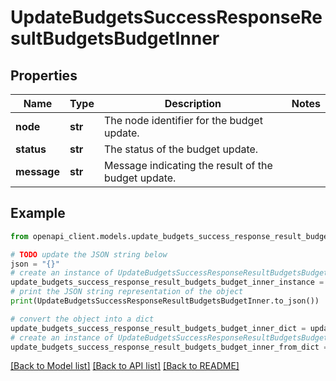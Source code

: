 # UpdateBudgetsSuccessResponseResultBudgetsBudgetInner


## Properties

Name | Type | Description | Notes
------------ | ------------- | ------------- | -------------
**node** | **str** | The node identifier for the budget update. | 
**status** | **str** | The status of the budget update. | 
**message** | **str** | Message indicating the result of the budget update. | 

## Example

```python
from openapi_client.models.update_budgets_success_response_result_budgets_budget_inner import UpdateBudgetsSuccessResponseResultBudgetsBudgetInner

# TODO update the JSON string below
json = "{}"
# create an instance of UpdateBudgetsSuccessResponseResultBudgetsBudgetInner from a JSON string
update_budgets_success_response_result_budgets_budget_inner_instance = UpdateBudgetsSuccessResponseResultBudgetsBudgetInner.from_json(json)
# print the JSON string representation of the object
print(UpdateBudgetsSuccessResponseResultBudgetsBudgetInner.to_json())

# convert the object into a dict
update_budgets_success_response_result_budgets_budget_inner_dict = update_budgets_success_response_result_budgets_budget_inner_instance.to_dict()
# create an instance of UpdateBudgetsSuccessResponseResultBudgetsBudgetInner from a dict
update_budgets_success_response_result_budgets_budget_inner_from_dict = UpdateBudgetsSuccessResponseResultBudgetsBudgetInner.from_dict(update_budgets_success_response_result_budgets_budget_inner_dict)
```
[[Back to Model list]](../README.md#documentation-for-models) [[Back to API list]](../README.md#documentation-for-api-endpoints) [[Back to README]](../README.md)


